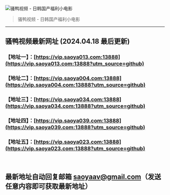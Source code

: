 ![骚鸭视频 - 日韩国产福利小电影](https://cdn.tjswzy.com/saoya/statics/img/logo.gif?v=20231205)
> 骚鸭视频 - 日韩国产福利小电影

---

## 骚鸭视频最新网址 (2024.04.18 最后更新)
### 【地址一】：[https://vip.saoya013.com:13888](https://vip.saoya013.com:13888?utm_source=github)
### 【地址二】：[https://vip.saoya004.com:13888](https://vip.saoya004.com:13888?utm_source=github)
### 【地址三】：[https://vip.saoya034.com:13888](https://vip.saoya034.com:13888?utm_source=github)
### 【地址四】：[https://vip.saoya039.com:13888](https://vip.saoya039.com:13888?utm_source=github)
### 【地址五】：[https://vip.saoya023.com:13888](https://vip.saoya023.com:13888?utm_source=github)
<br>

## 最新地址自动回复邮箱 [saoyaav@gmail.com](mailto:saoyaav@gmail.com)（发送任意内容即可获取最新地址）
